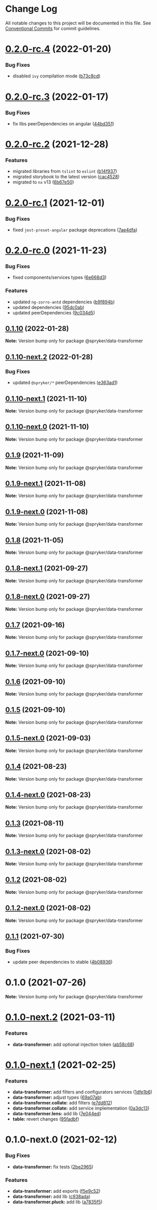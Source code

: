 # Change Log

All notable changes to this project will be documented in this file.
See [Conventional Commits](https://conventionalcommits.org) for commit guidelines.

# [0.2.0-rc.4](https://github.com/spryker/ui-components/compare/@spryker/data-transformer@0.2.0-rc.3...@spryker/data-transformer@0.2.0-rc.4) (2022-01-20)


### Bug Fixes

* disabled `ivy` compilation mode ([b73c8cd](https://github.com/spryker/ui-components/commit/b73c8cd6990e72e74b9f5c1a5ee0a76ba740c109))





# [0.2.0-rc.3](https://github.com/spryker/ui-components/compare/@spryker/data-transformer@0.2.0-rc.2...@spryker/data-transformer@0.2.0-rc.3) (2022-01-17)


### Bug Fixes

* fix libs peerDependencies on angular ([44bd351](https://github.com/spryker/ui-components/commit/44bd35192446358fa03f6523a04725763248e7fb))





# [0.2.0-rc.2](https://github.com/spryker/ui-components/compare/@spryker/data-transformer@0.2.0-rc.1...@spryker/data-transformer@0.2.0-rc.2) (2021-12-28)


### Features

* migrated libraries from `tslint` to `eslint` ([b14f937](https://github.com/spryker/ui-components/commit/b14f937bfd7803341e6626dd491484aa4d9b1344))
* migrated storybook to the latest version ([cac4528](https://github.com/spryker/ui-components/commit/cac45288f9644fc20c4cff6b4a658a74130fbe2e))
* migrated to `nx` v13 ([6b67e50](https://github.com/spryker/ui-components/commit/6b67e504a2ff8e8a840f70e12aae056c31698b47))





# [0.2.0-rc.1](https://github.com/spryker/ui-components/compare/@spryker/data-transformer@0.2.0-rc.0...@spryker/data-transformer@0.2.0-rc.1) (2021-12-01)


### Bug Fixes

* fixed `jest-preset-angular` package deprecations ([7ae4dfa](https://github.com/spryker/ui-components/commit/7ae4dfa3e60b243490e2ccc50db4f2ffee0b8ab9))





# [0.2.0-rc.0](https://github.com/spryker/ui-components/compare/@spryker/data-transformer@0.1.8-next.1...@spryker/data-transformer@0.2.0-rc.0) (2021-11-23)


### Bug Fixes

* fixed components/services types ([6e668d3](https://github.com/spryker/ui-components/commit/6e668d35a91731509d7d0add48e2f0f69c1bb0d8))


### Features

* updated `ng-zorro-antd` dependencies ([b9f894b](https://github.com/spryker/ui-components/commit/b9f894b5c6dd3e469bc8e0f01e251bb29e20e92d))
* updated dependencies ([95dc0ab](https://github.com/spryker/ui-components/commit/95dc0ab04dd4612dc2476ed2b487aee7c7304497))
* updated peerDependencies ([9c034d5](https://github.com/spryker/ui-components/commit/9c034d5d972cbeb9fd90135dd901521b9877247e))





## [0.1.10](https://github.com/spryker/ui-components/compare/@spryker/data-transformer@0.1.10-next.2...@spryker/data-transformer@0.1.10) (2022-01-28)

**Note:** Version bump only for package @spryker/data-transformer





## [0.1.10-next.2](https://github.com/spryker/ui-components/compare/@spryker/data-transformer@0.1.10-next.1...@spryker/data-transformer@0.1.10-next.2) (2022-01-28)


### Bug Fixes

* updated `@spryker/*` peerDependencies ([e363ad1](https://github.com/spryker/ui-components/commit/e363ad1a40de047f58006b8d988f9c698e56b49b))





## [0.1.10-next.1](https://github.com/spryker/ui-components/compare/@spryker/data-transformer@0.1.9...@spryker/data-transformer@0.1.10-next.1) (2021-11-10)

**Note:** Version bump only for package @spryker/data-transformer





## [0.1.10-next.0](https://github.com/spryker/zed-gui/compare/@spryker/data-transformer@0.1.8-next.1...@spryker/data-transformer@0.1.10-next.0) (2021-11-10)

**Note:** Version bump only for package @spryker/data-transformer





## [0.1.9](https://github.com/spryker/ui-components/compare/@spryker/data-transformer@0.1.9-next.1...@spryker/data-transformer@0.1.9) (2021-11-09)

**Note:** Version bump only for package @spryker/data-transformer





## [0.1.9-next.1](https://github.com/spryker/ui-components/compare/@spryker/data-transformer@0.1.8...@spryker/data-transformer@0.1.9-next.1) (2021-11-08)

**Note:** Version bump only for package @spryker/data-transformer





## [0.1.9-next.0](https://github.com/spryker/zed-gui/compare/@spryker/data-transformer@0.1.8-next.1...@spryker/data-transformer@0.1.9-next.0) (2021-11-08)

**Note:** Version bump only for package @spryker/data-transformer





## [0.1.8](https://github.com/spryker/ui-components/compare/@spryker/data-transformer@0.1.8-next.1...@spryker/data-transformer@0.1.8) (2021-11-05)

**Note:** Version bump only for package @spryker/data-transformer





## [0.1.8-next.1](https://github.com/spryker/ui-components/compare/@spryker/data-transformer@0.1.7...@spryker/data-transformer@0.1.8-next.1) (2021-09-27)

**Note:** Version bump only for package @spryker/data-transformer





## [0.1.8-next.0](https://github.com/spryker/zed-gui/compare/@spryker/data-transformer@0.1.4...@spryker/data-transformer@0.1.8-next.0) (2021-09-27)

**Note:** Version bump only for package @spryker/data-transformer





## [0.1.7](https://github.com/spryker/ui-components/compare/@spryker/data-transformer@0.1.7-next.0...@spryker/data-transformer@0.1.7) (2021-09-16)

**Note:** Version bump only for package @spryker/data-transformer





## [0.1.7-next.0](https://github.com/spryker/ui-components/compare/@spryker/data-transformer@0.1.6...@spryker/data-transformer@0.1.7-next.0) (2021-09-10)

**Note:** Version bump only for package @spryker/data-transformer





## [0.1.6](https://github.com/spryker/ui-components/compare/@spryker/data-transformer@0.1.5-next.0...@spryker/data-transformer@0.1.6) (2021-09-10)

**Note:** Version bump only for package @spryker/data-transformer





## [0.1.5](https://github.com/spryker/ui-components/compare/@spryker/data-transformer@0.1.5-next.0...@spryker/data-transformer@0.1.5) (2021-09-10)

**Note:** Version bump only for package @spryker/data-transformer





## [0.1.5-next.0](https://github.com/spryker/ui-components/compare/@spryker/data-transformer@0.1.4...@spryker/data-transformer@0.1.5-next.0) (2021-09-03)

**Note:** Version bump only for package @spryker/data-transformer





## [0.1.4](https://github.com/spryker/ui-components/compare/@spryker/data-transformer@0.1.4-next.0...@spryker/data-transformer@0.1.4) (2021-08-23)

**Note:** Version bump only for package @spryker/data-transformer





## [0.1.4-next.0](https://github.com/spryker/ui-components/compare/@spryker/data-transformer@0.1.3...@spryker/data-transformer@0.1.4-next.0) (2021-08-23)

**Note:** Version bump only for package @spryker/data-transformer





## [0.1.3](https://github.com/spryker/ui-components/compare/@spryker/data-transformer@0.1.3-next.0...@spryker/data-transformer@0.1.3) (2021-08-11)

**Note:** Version bump only for package @spryker/data-transformer





## [0.1.3-next.0](https://github.com/spryker/ui-components/compare/@spryker/data-transformer@0.1.2...@spryker/data-transformer@0.1.3-next.0) (2021-08-02)

**Note:** Version bump only for package @spryker/data-transformer





## [0.1.2](https://github.com/spryker/ui-components/compare/@spryker/data-transformer@0.1.2-next.0...@spryker/data-transformer@0.1.2) (2021-08-02)

**Note:** Version bump only for package @spryker/data-transformer





## [0.1.2-next.0](https://github.com/spryker/ui-components/compare/@spryker/data-transformer@0.1.1...@spryker/data-transformer@0.1.2-next.0) (2021-08-02)

**Note:** Version bump only for package @spryker/data-transformer





## [0.1.1](https://github.com/spryker/ui-components/compare/@spryker/data-transformer@0.1.0...@spryker/data-transformer@0.1.1) (2021-07-30)


### Bug Fixes

* update peer dependencies to stable ([4b08936](https://github.com/spryker/ui-components/commit/4b0893691360cf4bd66935aed24873266c98c4e4))





# 0.1.0 (2021-07-26)

**Note:** Version bump only for package @spryker/data-transformer





# [0.1.0-next.2](https://github.com/spryker/ui-components/compare/@spryker/data-transformer@0.1.0-next.1...@spryker/data-transformer@0.1.0-next.2) (2021-03-11)


### Features

* **data-transformer:** add optional injection token ([ab58c68](https://github.com/spryker/ui-components/commit/ab58c68181dd95e9c7cbf3b284f98a1a9f4e3722))





# [0.1.0-next.1](https://github.com/spryker/ui-components/compare/@spryker/data-transformer@0.1.0-next.0...@spryker/data-transformer@0.1.0-next.1) (2021-02-25)


### Features

* **data-transformer:** add filters and configurators services ([1dfe1b6](https://github.com/spryker/ui-components/commit/1dfe1b6b8c84e5742bea658145c46eeca97b3915))
* **data-transformer:** adjust types ([69a07ab](https://github.com/spryker/ui-components/commit/69a07abe7920e800b4d102c07bfc01574deb4910))
* **data-transformer.collate:** add filters ([e7dd812](https://github.com/spryker/ui-components/commit/e7dd81247ba953d38fc44109a45053c930ec9aa0))
* **data-transformer.collate:** add service implementation ([0a3dc13](https://github.com/spryker/ui-components/commit/0a3dc13739c712c149645635d72154a64eb2f7ec))
* **data-transformer.lens:** add lib ([7e044ed](https://github.com/spryker/ui-components/commit/7e044ed92fa7a35daca3c70529d0b77a33d2cd0c))
* **table:** revert changes ([95fadbf](https://github.com/spryker/ui-components/commit/95fadbf21d9676b0c6bc09439b839de5df97a796))





# 0.1.0-next.0 (2021-02-12)


### Bug Fixes

* **data-transformer:** fix tests ([2be2965](https://github.com/spryker/ui-components/commit/2be2965b5748110b237c310cb75c38b5ba335c57))


### Features

* **data-transformer:** add exports ([f5e9c52](https://github.com/spryker/ui-components/commit/f5e9c5222b4bd58be820727016961baec80c27b0))
* **data-transformer:** add lib ([c938ada](https://github.com/spryker/ui-components/commit/c938ada23bb36a8c8b95ec7d1a572eeed41d0de2))
* **data-transformer.pluck:** add lib ([a7835f5](https://github.com/spryker/ui-components/commit/a7835f53a52382aa70e2c3a20c680888072ae3f0))
